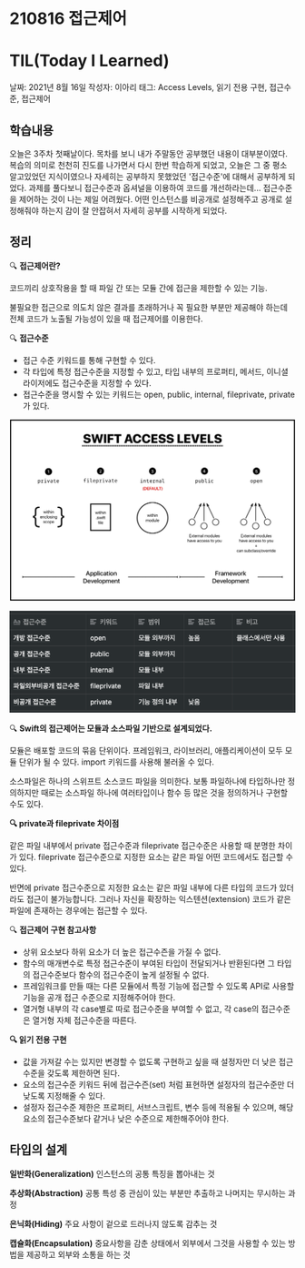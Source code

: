 # 210816 접근제어
# TIL(Today I Learned)

날짜: 2021년 8월 16일
작성자: 이아리
태그: Access Levels, 읽기 전용 구현, 접근수준, 접근제어

## 학습내용

오늘은 3주차 첫째날이다. 목차를 보니 내가 주말동안 공부했던 내용이 대부분이였다. 복습의 의미로 천천히 진도를 나가면서 다시 한번 학습하게 되었고, 오늘은 그 중 평소 알고있었던 지식이였으나 자세히는 공부하지 못했었던 '접근수준'에 대해서 공부하게 되었다. 과제를 풀다보니 접근수준과 옵셔널을 이용하여 코드를 개선하라는데... 접근수준을 제어하는 것이 나는 제일 어려웠다. 어떤 인스턴스를 비공개로 설정해주고 공개로 설정해줘야 하는지 감이 잘 안잡혀서 자세히 공부를 시작하게 되었다.

## 정리

🔍 **접근제어란?**

코드끼리 상호작용을 할 때 파일 간 또는 모듈 간에 접근을 제한할 수 있는 기능.

불필요한 접근으로 의도치 않은 결과를 초래하거나 꼭 필요한 부분만 제공해야 하는데 전체 코드가 노출될 가능성이 있을 때 접근제어를 이용한다.

🔍  **접근수준**

- 접근 수준 키워드를 통해 구현할 수 있다.
- 각 타입에 특정 접근수준을 지정할 수 있고, 타입 내부의 프로퍼티, 메서드, 이니셜라이저에도 접근수준을 지정할 수 있다.
- 접근수준을 명시할 수 있는 키워드는 open, public, internal, fileprivate, private 가 있다.

![ex_screenshot](/img/31.jpeg)

![ex_screenshot](/img/32.png)

🔍 **Swift의 접근제어는 모듈과 소스파일 기반으로 설계되었다.**

모듈은 배포할 코드의 묶음 단위이다. 프레임워크, 라이브러리, 애플리케이션이 모두 모듈 단위가 될 수 있다. import 키워드를 사용해 불러올 수 있다.

소스파일은 하나의 스위프트 소스코드 파일을 의미한다. 보통 파일하나에 타입하나만 정의하지만 때로는 소스파일 하나에 여러타입이나 함수 등 많은 것을 정의하거나 구현할 수도 있다.

**🔍  private과 fileprivate 차이점**

같은 파일 내부에서 private 접근수준과 fileprivate 접근수준은 사용할 때 분명한 차이가 있다. fileprivate 접근수준으로 지정한 요소는 같은 파일 어떤 코드에서도 접근할 수 있다.

반면에 private 접근수준으로 지정한 요소는 같은 파일 내부에 다른 타입의 코드가 있더라도 접근이 불가능합니다. 그러나 자신을 확장하는 익스텐션(extension) 코드가 같은 파일에 존재하는 경우에는 접근할 수 있다.

🔍 **접근제어 구현 참고사항**

- 상위 요소보다 하위 요소가 더 높은 접근수즌을 가질 수 없다.
- 함수의 매개변수로 특정 접근수준이 부여된 타입이 전달되거나 반환된다면 그 타입의 접근수준보다 함수의 접근수준이 높게 설정될 수 없다.
- 프레임워크를 만들 때는 다른 모듈에서 특정 기능에 접근할 수 있도록 API로 사용할 기능을 공개 접근 수준으로 지정해주어야 한다.
- 열거형 내부의 각 case별로 따로 접근수준을 부여할 수 없고, 각 case의 접근수준은 열거형 자체 접근수준을 따른다.

**🔍 읽기 전용 구현**

- 값을 가져갈 수는 있지만 변경할 수 없도록 구현하고 싶을 때 설정자만 더 낮은 접근수준을 갖도록 제한하면 된다.
- 요소의 접근수준 키워드 뒤에 접근수즌(set) 처럼 표현하면 설정자의 접근수준만 더 낮도록 지정해줄 수 있다.
- 설정자 접근수준 제한은 프로퍼티, 서브스크립트, 변수 등에 적용될 수 있으며, 해당 요소의 접근수준보다 같거나 낮은 수준으로 제한해주어야 한다.

## 타입의 설계

**일반화(Generalization)** 인스턴스의 공통 특징을 뽑아내는 것

**추상화(Abstraction)** 공통 특성 중 관심이 있는 부분만 추출하고 나머지는 무시하는 과정

**은닉화(Hiding)** 주요 사항이 겉으로 드러나지 않도록 감추는 것

**캡슐화(Encapsulation)** 중요사항을 감춘 상태에서 외부에서 그것을 사용할 수 있는 방법을 제공하고 외부와 소통을 하는 것
